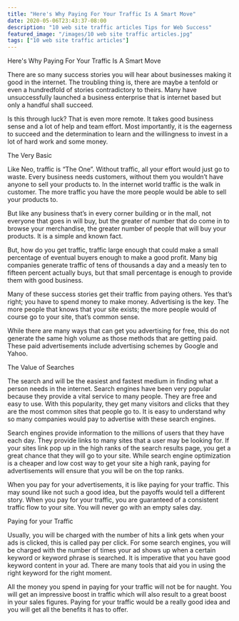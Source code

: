 ```yaml
---
title: "Here's Why Paying For Your Traffic Is A Smart Move"
date: 2020-05-06T23:43:37-08:00
description: "10 web site traffic articles Tips for Web Success"
featured_image: "/images/10 web site traffic articles.jpg"
tags: ["10 web site traffic articles"]
---
```


Here's Why Paying For Your Traffic Is A Smart Move


There are so many success stories you will hear about businesses making it good in the internet. The troubling thing is, there are maybe a tenfold or even a hundredfold of stories contradictory to theirs. Many have unsuccessfully launched a business enterprise that is internet based but only a handful shall succeed.

Is this through luck? That is even more remote. It takes good business sense and a lot of help and team effort. Most importantly, it is the eagerness to succeed and the determination to learn and the willingness to invest in a lot of hard work and some money. 

The Very Basic

Like Neo, traffic is “The One”. Without traffic, all your effort would just go to waste. Every business needs customers, without them you wouldn’t have anyone to sell your products to. In the internet world traffic is the walk in customer. The more traffic you have the more people would be able to sell your products to. 

But like any business that’s in every corner building or in the mall, not everyone that goes in will buy, but the greater of number that do come in to browse your merchandise, the greater number of people that will buy your products. It is a simple and known fact.

But, how do you get traffic, traffic large enough that could make a small percentage of eventual buyers enough to make a good profit. Many big companies generate traffic of tens of thousands a day and a measly ten to fifteen percent actually buys, but that small percentage is enough to provide them with good business. 

Many of these success stories get their traffic from paying others. Yes that’s right; you have to spend money to make money. Advertising is the key. The more people that knows that your site exists; the more people would of course go to your site, that’s common sense. 

While there are many ways that can get you advertising for free, this do not generate the same high volume as those methods that are getting paid. These paid advertisements include advertising schemes by Google and Yahoo. 

The Value of Searches

The search and will be the easiest and fastest medium in finding what a person needs in the internet. Search engines have been very popular because they provide a vital service to many people. They are free and easy to use. With this popularity, they get many visitors and clicks that they are the most common sites that people go to. It is easy to understand why so many companies would pay to advertise with these search engines.

Search engines provide information to the millions of users that they have each day. They provide links to many sites that a user may be looking for. If your sites link pop up in the high ranks of the search results page, you get a great chance that they will go to your site. While search engine optimization is a cheaper and low cost way to get your site a high rank, paying for advertisements will ensure that you will be on the top ranks.

When you pay for your advertisements, it is like paying for your traffic. This may sound like not such a good idea, but the payoffs would tell a different story. When you pay for your traffic, you are guaranteed of a consistent traffic flow to your site. You will never go with an empty sales day.

Paying for your Traffic

Usually, you will be charged with the number of hits a link gets when your ads is clicked, this is called pay per click. For some search engines, you will be charged with the number of times your ad shows up when a certain keyword or keyword phrase is searched. It is imperative that you have good keyword content in your ad. There are many tools that aid you in using the right keyword for the right moment. 

All the money you spend in paying for your traffic will not be for naught. You will get an impressive boost in traffic which will also result to a great boost in your sales figures. Paying for your traffic would be a really good idea and you will get all the benefits it has to offer. 





